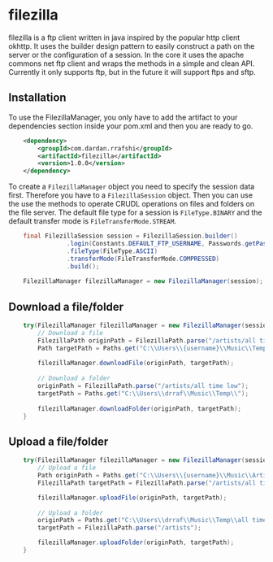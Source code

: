 # filezilla

filezilla is a ftp client written in java inspired by the popular http client okhttp. It uses the builder design pattern to easily construct a path on the server or the configuration of a session. In the core it uses the apache commons net ftp client and wraps the methods in a simple and clean API. Currently it only supports ftp, but in the future it will support ftps and sftp.

## Installation

To use the FilezillaManager, you only have to add the artifact to your dependencies section inside your pom.xml and then you are ready to go.

```xml
	<dependency>
		<groupId>com.dardan.rrafshi</groupId>
		<artifactId>filezilla</artifactId>
		<version>1.0.0</version>
	</dependency>
```

To create a <code>FilezillaManager</code> object you need to specify the session data first. Therefore you have to a <code>FilezillaSession</code> object. Then you can use the use the methods to operate CRUDL operations on files and folders on the file server. The default file type for a session is <code>FileType.BINARY</code> and the default transfer mode is <code>FileTransferMode.STREAM</code>.

```java
	final FilezillaSession session = FilezillaSession.builder()
				.login(Constants.DEFAULT_FTP_USERNAME, Passwords.getPasswordFromFile("filezilla"))
				.fileType(FileType.ASCII)
				.transferMode(FileTransferMode.COMPRESSED)
				.build();
				
	FilezillaManager filezillaManager = new FilezillaManager(session);
```

## Download a file/folder

```java
	try(FilezillaManager filezillaManager = new FilezillaManager(session)) {
		// Download a file
		FilezillaPath originPath = FilezillaPath.parse("/artists/all time low/future hearts/Something's Gotta Give.mp3");
		Path targetPath = Paths.get("C:\\Users\\{username}\\Music\\Temp\\Something's Gotta Give.mp3");
		
		filezillaManager.downloadFile(originPath, targetPath);
		
		// Download a folder
		originPath = FilezillaPath.parse("/artists/all time low");
		targetPath = Paths.get("C:\\Users\\drraf\\Music\\Temp\\");
		
		filezillaManager.downloadFolder(originPath, targetPath);
	}
```

## Upload a file/folder

```java
	try(FilezillaManager filezillaManager = new FilezillaManager(session)) {
		// Upload a file
		Path originPath = Paths.get("C:\\Users\\{username}\\Music\\Artists\\All Time Low\\Future Hearts\\Something's Gotta Give.mp3");
		FilezillaPath targetPath = FilezillaPath.parse("/artists/all time low/future hearts");

		filezillaManager.uploadFile(originPath, targetPath);
		
		// Upload a folder
		originPath = Paths.get("C:\\Users\\drraf\\Music\\Temp\\all time low");
		targetPath = FilezillaPath.parse("/artists");

		filezillaManager.uploadFolder(originPath, targetPath);
	}
```


